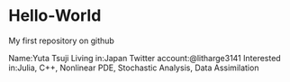 # Hello-World
My first repository on github

Name:Yuta Tsuji
Living in:Japan
Twitter account:@litharge3141
Interested in:Julia, C++, Nonlinear PDE, Stochastic Analysis, Data Assimilation
